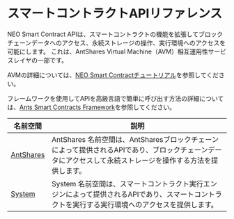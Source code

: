 # スマートコントラクトAPIリファレンス

NEO Smart Contract APIは、スマートコントラクトの機能を拡張してブロックチェーンデータへのアクセス、永続ストレージの操作、実行環境へのアクセスを可能にします。 これは、AntShares Virtual Machine（AVM）相互運用性サービスレイヤの一部です。

AVMの詳細については、[NEO Smart Contractチュートリアル](tutorial.md)を参照してください。

フレームワークを使用してAPIを高級言語で簡単に呼び出す方法の詳細については、[Ants Smart Contracts Framework](fw.md)を参照してください。

名前空間 | 説明 |
| ----------------------------- | ---------------------------------------- |
[AntShares](api/antshares.md) | AntShares 名前空間は、AntSharesブロックチェーンによって提供されるAPIであり、ブロックチェーンデータにアクセスして永続ストレージを操作する方法を提供します。 |
| [System](api/system.md) | System 名前空間は、スマートコントラクト実行エンジンによって提供されるAPIであり、スマートコントラクトを実行する実行環境へのアクセスを提供します。 |
